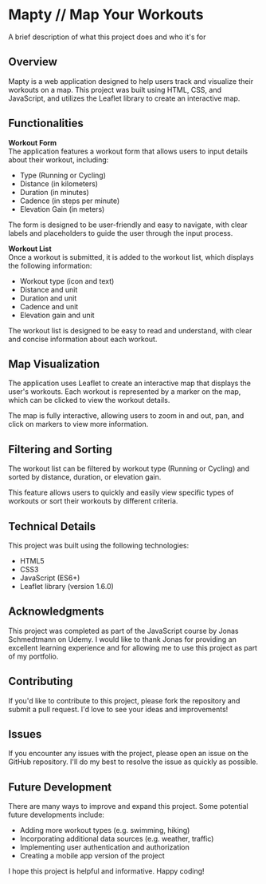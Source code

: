 
# Mapty // Map Your Workouts

A brief description of what this project does and who it's for


## Overview
Mapty is a web application designed to help users track and visualize their workouts on a map. This project was built using HTML, CSS, and JavaScript, and utilizes the Leaflet library to create an interactive map.
## Functionalities
**Workout Form**\
The application features a workout form that allows users to input details about their workout, including:

- Type (Running or Cycling)
- Distance (in kilometers)
- Duration (in minutes)
- Cadence (in steps per minute)
- Elevation Gain (in meters)

The form is designed to be user-friendly and easy to navigate, with clear labels and placeholders to guide the user through the input process.

**Workout List**\
Once a workout is submitted, it is added to the workout list, which displays the following information:

- Workout type (icon and text)
- Distance and unit
- Duration and unit
- Cadence and unit
- Elevation gain and unit

The workout list is designed to be easy to read and understand, with clear and concise information about each workout.
## Map Visualization

The application uses Leaflet to create an interactive map that displays the user's workouts. Each workout is represented by a marker on the map, which can be clicked to view the workout details.

The map is fully interactive, allowing users to zoom in and out, pan, and click on markers to view more information.
## Filtering and Sorting

The workout list can be filtered by workout type (Running or Cycling) and sorted by distance, duration, or elevation gain.

This feature allows users to quickly and easily view specific types of workouts or sort their workouts by different criteria.
## Technical Details

This project was built using the following technologies:

- HTML5
- CSS3
- JavaScript (ES6+)
- Leaflet library (version 1.6.0)
## Acknowledgments

This project was completed as part of the JavaScript course by Jonas Schmedtmann on Udemy. I would like to thank Jonas for providing an excellent learning experience and for allowing me to use this project as part of my portfolio.


## Contributing

If you'd like to contribute to this project, please fork the repository and submit a pull request. I'd love to see your ideas and improvements!
## Issues

If you encounter any issues with the project, please open an issue on the GitHub repository. I'll do my best to resolve the issue as quickly as possible.
## Future Development

There are many ways to improve and expand this project. Some potential future developments include:

- Adding more workout types (e.g. swimming, hiking)
- Incorporating additional data sources (e.g. weather, traffic)
- Implementing user authentication and authorization
- Creating a mobile app version of the project

I hope this project is helpful and informative. Happy coding!
